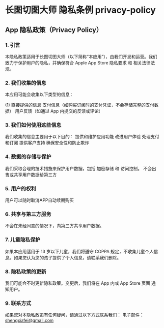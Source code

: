 # 长图切图大师 隐私条例 privacy-policy



## App 隐私政策（Privacy Policy）
### 1. 引言
本隐私政策适用于长图切图大师（以下简称“本应用”），由我们开发和运营。我们致力于保护用户的隐私，并确保符合 Apple App Store 隐私要求 和 相关法律法规。

### 2. 我们收集的信息
本应用可能会收集以下类型的信息：

(1) 直接提供的信息
支付信息（如购买订阅时的支付凭证，不会存储完整的支付数据）
用户反馈（如通过 App 内提交的反馈或评论）

### 3. 我们如何使用这些信息
我们收集的信息主要用于以下目的：
提供和维护应用功能
改进用户体验
处理支付和订阅
提供客户支持
确保安全性和防止欺诈

### 4. 数据的存储与保护
我们采取合理的技术措施来保护用户数据，包括 加密存储 和 访问控制。
不会出售或共享用户数据给第三方

### 5. 用户的权利
用户可以随时取消APP自动续期购买

### 6. 共享与第三方服务
不会在未经同意的情况下，向第三方共享用户数据。

### 7. 儿童隐私保护
如果本应用适用于 13 岁以下儿童，我们将遵守 COPPA 规定，不收集儿童个人信息。如果您认为您的孩子提供了个人信息，请联系我们删除。

### 8. 隐私政策的更新
我们可能会不时更新隐私政策。变更后，我们将在 App 内或 App Store 页面 通知用户。

### 9. 联系方式
如果您对本隐私政策有任何疑问，请通过以下方式联系我们：
电子邮件：shengxiafei@gmail.com
